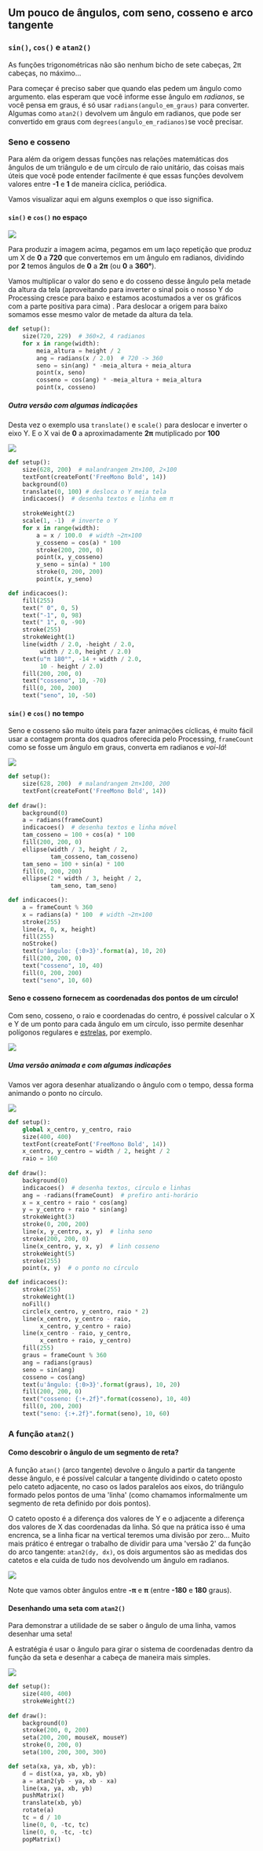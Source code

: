 ## Um pouco de ângulos, com seno, cosseno e arco tangente

### `sin()`, `cos()` e `atan2()`

As funções trigonométricas não são nenhum bicho de sete cabeças, 2π cabeças, no máximo...

Para começar é preciso saber que quando elas pedem um ângulo como argumento. elas esperam que você informe esse ângulo em *radianos*, se você pensa em graus, é só usar `radians(angulo_em_graus)` para converter. Algumas como `atan2()` devolvem um ângulo em radianos, que pode ser convertido em graus com `degrees(angulo_em_radianos)`se você precisar.

### Seno e cosseno

Para além da origem dessas funções nas relações matemáticas dos ângulos de um triângulo e de um círculo de raio unitário, das coisas mais úteis que você pode entender facilmente é que essas funções devolvem valores entre **-1** e **1** de maneira cíclica, periódica.

Vamos visualizar aqui em alguns exemplos o que isso significa.

#### `sin()` e `cos()` no espaço

![](assets/seno_cosseno_0.png)

Para produzir a imagem acima, pegamos em um laço repetição que produz um X de **0** a **720** que convertemos em um ângulo em radianos, dividindo por **2** temos ângulos de **0** a **2π** (ou **0** a **360°**). 

Vamos  multiplicar o valor do seno e do cosseno desse ângulo pela metade da altura da tela (aproveitando para inverter o sinal pois o nosso Y do Processing cresce para baixo e estamos acostumados a ver os gráficos com a parte positiva para cima) . Para deslocar a origem para baixo somamos esse mesmo valor de metade da altura da tela.

```python
def setup():
    size(720, 229)  # 360×2, 4 radianos
    for x in range(width):
        meia_altura = height / 2  
        ang = radians(x / 2.0)  # 720 -> 360
        seno = sin(ang) * -meia_altura + meia_altura        
        point(x, seno)
        cosseno = cos(ang) * -meia_altura + meia_altura
        point(x, cosseno)
```

##### Outra versão com algumas indicações

Desta vez o exemplo usa `translate()` e `scale()` para deslocar e inverter o eixo Y. E o X vai de **0** a aproximadamente **2π** mutiplicado por **100**



![](assets/seno_cosseno.png)

```python
def setup():
    size(628, 200)  # malandrangem 2π×100, 2×100 
    textFont(createFont('FreeMono Bold', 14))
    background(0)
    translate(0, 100) # desloca o Y meia tela
    indicacoes()  # desenha textos e linha em π
    
    strokeWeight(2)
    scale(1, -1)  # inverte o Y
    for x in range(width):
        a = x / 100.0  # width ~2π×100
        y_cosseno = cos(a) * 100
        stroke(200, 200, 0)
        point(x, y_cosseno)
        y_seno = sin(a) * 100
        stroke(0, 200, 200)
        point(x, y_seno)

def indicacoes():
    fill(255)
    text(" 0", 0, 5)
    text("-1", 0, 98)
    text(" 1", 0, -90)
    stroke(255)
    strokeWeight(1)
    line(width / 2.0, -height / 2.0,
         width / 2.0, height / 2.0)
    text(u"π 180°", -14 + width / 2.0,
         10 - height / 2.0)
    fill(200, 200, 0)
    text("cosseno", 10, -70)
    fill(0, 200, 200)
    text("seno", 10, -50)
```

#### `sin()` e `cos()` no tempo

Seno e cosseno são muito úteis para fazer animações cíclicas, é muito fácil usar a contagem pronta dos quadros oferecida pelo Processing,  `frameCount` como se fosse um ângulo em graus, converta em radianos e *voi-lá*!

![](assets/seno_cosseno.gif)

```python
def setup():
    size(628, 200)  # malandrangem 2π×100, 200
    textFont(createFont('FreeMono Bold', 14))
    
def draw():
    background(0)
    a = radians(frameCount)
    indicacoes()  # desenha textos e linha móvel
    tam_cosseno = 100 + cos(a) * 100
    fill(200, 200, 0)
    ellipse(width / 3, height / 2,
            tam_cosseno, tam_cosseno)
    tam_seno = 100 + sin(a) * 100
    fill(0, 200, 200)
    ellipse(2 * width / 3, height / 2,
            tam_seno, tam_seno)

def indicacoes():
    a = frameCount % 360 
    x = radians(a) * 100  # width ~2π×100
    stroke(255)
    line(x, 0, x, height)
    fill(255)
    noStroke()
    text(u'ângulo: {:0>3}'.format(a), 10, 20)
    fill(200, 200, 0)
    text("cosseno", 10, 40)
    fill(0, 200, 200)
    text("seno", 10, 60)
```
#### Seno e cosseno fornecem as coordenadas dos pontos de um círculo!

Com seno, cosseno, o raio e coordenadas do centro, é possível calcular o X e Y de um ponto para cada ângulo em um círculo, isso permite desenhar polígonos regulares e [estrelas](while.md), por exemplo. 

![](assets/seno_cosseno_p.png)



##### Uma versão animada e com algumas indicações

Vamos ver agora desenhar atualizando o ângulo com o tempo, dessa forma animando o ponto no círculo.

![](assets/seno_cosseno_c.gif)

```python
def setup():
    global x_centro, y_centro, raio
    size(400, 400)  
    textFont(createFont('FreeMono Bold', 14))
    x_centro, y_centro = width / 2, height / 2
    raio = 160
    
def draw():
    background(0)
    indicacoes()  # desenha textos, círculo e linhas
    ang = -radians(frameCount)  # prefiro anti-horário
    x = x_centro + raio * cos(ang) 
    y = y_centro + raio * sin(ang)    
    strokeWeight(3)
    stroke(0, 200, 200)
    line(x, y_centro, x, y)  # linha seno
    stroke(200, 200, 0)
    line(x_centro, y, x, y)  # linh cosseno
    strokeWeight(5)
    stroke(255)
    point(x, y)  # o ponto no círculo

def indicacoes():
    stroke(255)
    strokeWeight(1)
    noFill()
    circle(x_centro, y_centro, raio * 2)
    line(x_centro, y_centro - raio,
         x_centro, y_centro + raio)
    line(x_centro - raio, y_centro,
         x_centro + raio, y_centro)
    fill(255)
    graus = frameCount % 360 
    ang = radians(graus)
    seno = sin(ang)
    cosseno = cos(ang)
    text(u'ângulo: {:0>3}'.format(graus), 10, 20)
    fill(200, 200, 0)
    text("cosseno: {:+.2f}".format(cosseno), 10, 40)
    fill(0, 200, 200)
    text("seno: {:+.2f}".format(seno), 10, 60)
```

###  A função `atan2()`

#### Como descobrir o ângulo de um segmento de reta?

A função `atan()` (arco tangente) devolve o ângulo a partir da tangente desse ângulo, e é possível calcular a tangente dividindo o cateto oposto pelo cateto adjacente, no caso os lados paralelos aos eixos, do triângulo formado pelos pontos de uma 'linha' (como chamamos informalmente um segmento de reta definido por dois pontos). 

O cateto oposto é a diferença dos valores de Y e o adjacente a diferença dos valores de X das coordenadas da linha. Só que na prática isso é uma encrenca, se a linha ficar na vertical teremos uma divisão por zero…  Muito mais prático é entregar o trabalho de dividir para uma 'versão 2' da função do arco tangente: `atan2(dy, dx)`, os dois argumentos são as medidas dos catetos e ela cuida de tudo nos devolvendo um ângulo em radianos.

![](assets/atan2.gif) 

Note que vamos obter ângulos entre **-π** e **π** (entre **-180** e **180** graus).

#### Desenhando uma seta com `atan2()`

Para demonstrar a utilidade de se saber o ângulo de uma linha, vamos desenhar uma seta!

A estratégia é usar o ângulo para girar o sistema de coordenadas dentro da função da seta  e desenhar a cabeça de maneira mais simples.

![](assets/seta.gif)

```python
def setup():
    size(400, 400)
    strokeWeight(2)
    
def draw():
    background(0)
    stroke(200, 0, 200)
    seta(200, 200, mouseX, mouseY)
    stroke(0, 200, 0)
    seta(100, 200, 300, 300)    

def seta(xa, ya, xb, yb):
    d = dist(xa, ya, xb, yb)
    a = atan2(yb - ya, xb - xa)
    line(xa, ya, xb, yb)
    pushMatrix() 
    translate(xb, yb)
    rotate(a)
    tc = d / 10
    line(0, 0, -tc, tc)
    line(0, 0, -tc, -tc)
    popMatrix()
```

